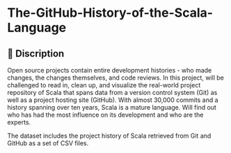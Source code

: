 # The-GitHub-History-of-the-Scala-Language

## :book: Discription

Open source projects contain entire development histories - who made changes, the changes themselves, and code reviews. In this project, will be challenged to read in, clean up, and visualize the real-world project repository of Scala that spans data from a version control system (Git) as well as a project hosting site (GitHub). With almost 30,000 commits and a history spanning over ten years, Scala is a mature language. Will find out who has had the most influence on its development and who are the experts.

The dataset includes the project history of Scala retrieved from Git and GitHub as a set of CSV files.
